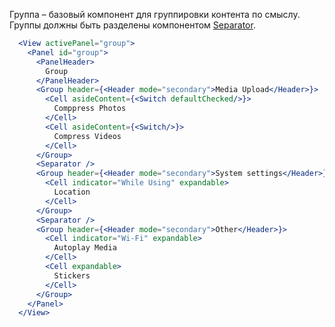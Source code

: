 Группа – базовый компонент для группировки контента по смыслу. Группы должны быть разделены компонентом
[Separator](https://vkcom.github.io/vkui-styleguide/#!/Separator).

```jsx
  <View activePanel="group">
    <Panel id="group">
      <PanelHeader>
        Group
      </PanelHeader>
      <Group header={<Header mode="secondary">Media Upload</Header>}>
        <Cell asideContent={<Switch defaultChecked/>}>
          Comppress Photos
        </Cell>
        <Cell asideContent={<Switch/>}>
          Compress Videos
        </Cell>
      </Group>
      <Separator />
      <Group header={<Header mode="secondary">System settings</Header>} description="Allow access to location services to attach your location to messages, posts, photos and stories, to improve ads in your news feed and optimize content and friend suggestions">
        <Cell indicator="While Using" expandable>
          Location
        </Cell>
      </Group>
      <Separator />
      <Group header={<Header mode="secondary">Other</Header>}>
        <Cell indicator="Wi-Fi" expandable>
          Autoplay Media
        </Cell>
        <Cell expandable>
          Stickers
        </Cell>
      </Group>
    </Panel>
  </View>
```
